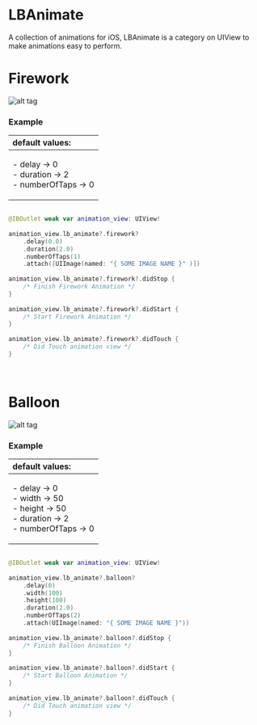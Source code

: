 # LBAnimate
A collection of animations for iOS, LBAnimate is a category on UIView to make animations easy to perform.

# Firework #

![alt tag](https://raw.github.com/lioz12131415/LBAnimate/main/Gifs/firework.gif)

### Example ###

|default values:|
|:---|
|<p>- delay -> 0 <br> - duration -> 2 <br> - numberOfTaps -> 0 </p>|

```swift

@IBOutlet weak var animation_view: UIView!
    
animation_view.lb_animate?.firework?
    .delay(0.0)
    .duration(2.0)
    .numberOfTaps(1)
    .attach([UIImage(named: "{ SOME IMAGE NAME }" )])
        
animation_view.lb_animate?.firework?.didStop {
    /* Finish Firework Animation */
}
        
animation_view.lb_animate?.firework?.didStart {
    /* Start Firework Animation */
}
        
animation_view.lb_animate?.firework?.didTouch {
    /* Did Touch animation view */
}

```
<br>

# Balloon #

![alt tag](https://raw.github.com/lioz12131415/LBAnimate/main/Gifs/balloon.gif)

### Example ###

|default values:|
|:---|
|<p>- delay -> 0 <br> - width -> 50 <br> - height -> 50  <br> - duration -> 2 <br> - numberOfTaps -> 0 </p>|

```swift

@IBOutlet weak var animation_view: UIView!
    
animation_view.lb_animate?.balloon?
    .delay(0)
    .width(100)
    .height(100)
    .duration(2.0)
    .numberOfTaps(2)
    .attach(UIImage(named: "{ SOME IMAGE NAME }"))
        
animation_view.lb_animate?.balloon?.didStop {
    /* Finish Balloon Animation */
}
        
animation_view.lb_animate?.balloon?.didStart {
    /* Start Balloon Animation */
}
        
animation_view.lb_animate?.balloon?.didTouch {
    /* Did Touch animation view */
}

```


